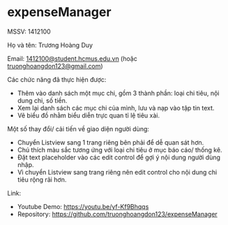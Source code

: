 # expenseManager

MSSV: 1412100

Họ và tên: Trương Hoàng Duy

Email: 1412100@student.hcmus.edu.vn (hoặc truonghoangdon123@gmail.com)

Các chức năng đã thực hiện được:
- Thêm vào danh sách một mục chi, gồm 3 thành phần: loại chi tiêu, nội dung chi, số tiền.
- Xem lại danh sách các mục chi của mình, lưu và nạp vào tập tin text.
- Vẽ biểu đồ  nhằm biểu diễn trực quan tỉ lệ tiêu xài.

Một số thay đổi/ cải tiến về giao diện người dùng:
- Chuyển Listview sang 1 trang riêng bên phải để dễ quan sát hơn.
- Chú thích màu sắc tương ứng với loại chi tiêu ở mục báo cáo/ thống kê.
- Đặt text placeholder vào các edit control để gợi ý nội dung người dùng nhập.
- Vì chuyển Listview sang trang riêng nên edit control cho nội dung chi tiêu rộng rãi hơn.

Link:
- Youtube Demo: https://youtu.be/yf-Kf9Bhqqs
- Repository: https://github.com/truonghoangdon123/expenseManager
